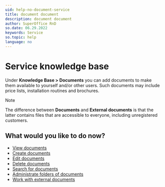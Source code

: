 ```yaml
---
uid: help-no-document-service
title: document document
description: document document
author: SuperOffice RnD
so.date: 06.29.2022
keywords: Service
so.topic: help
language: no
---
```


# Service knowledge base

Under **Knowledge Base > Documents** you can add documents to make them available to yourself and/or other users. Such documents may include price lists, installation routines and brochures.

> [!NOTE]
> The difference between **Documents** and **External documents** is that the latter contains files that are accessible to everyone, including unregistered customers.

## What would you like to do now?

* [View documents][2]
* [Create documents][3]
* [Edit documents][4]
* [Delete documents][5]
* [Search for documents][6]
* [Administrate folders of documents][7]
* [Work with external documents][1]

<!-- Referenced links -->
[1]: ../../../request/learn/external-document.md
[2]: view.md
[3]: create.md
[4]: edit.md
[5]: delete.md
[6]: find.md
[7]: manage-folders.md

<!-- Referenced images -->

